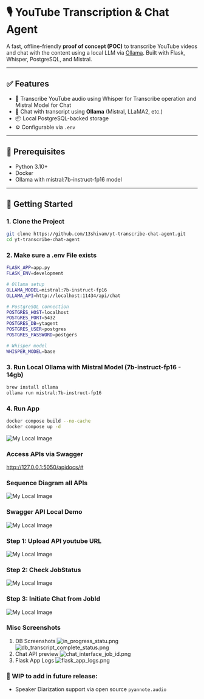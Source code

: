 # 🎙️ YouTube Transcription & Chat Agent

A fast, offline-friendly **proof of concept (POC)** to transcribe YouTube videos and chat with the content using a local LLM via [Ollama](https://ollama.com/). Built with Flask, Whisper, PostgreSQL, and Mistral.

---

## ✅ Features

- 🧠 Transcribe YouTube audio using Whisper for Transcribe operation and Mistral Model for Chat
- 💬 Chat with transcript using **Ollama** (Mistral, LLaMA2, etc.)
- 📦 Local PostgreSQL-backed storage
- ⚙️ Configurable via `.env`

---

## 🔧 Prerequisites

- Python 3.10+
- Docker
- Ollama with mistral:7b-instruct-fp16 model

---

## 🚀 Getting Started

### 1. Clone the Project

```bash
git clone https://github.com/13shivam/yt-transcribe-chat-agent.git
cd yt-transcribe-chat-agent
````

### 2. Make sure a .env File exists
```bash
FLASK_APP=app.py
FLASK_ENV=development

# Ollama setup
OLLAMA_MODEL=mistral:7b-instruct-fp16
OLLAMA_API=http://localhost:11434/api/chat

# PostgreSQL connection
POSTGRES_HOST=localhost
POSTGRES_PORT=5432
POSTGRES_DB=ytagent
POSTGRES_USER=postgres
POSTGRES_PASSWORD=postgers

# Whisper model
WHISPER_MODEL=base
```

### 3. Run Local Ollama with Mistral Model (7b-instruct-fp16 - 14gb)
```bash
brew install ollama
ollama run mistral:7b-instruct-fp16
```
### 4. Run App
```bash
docker compose build --no-cache
docker compose up -d
```
![My Local Image](resource/docker_run.png)

### Access APIs via Swagger
http://127.0.0.1:5050/apidocs/#

### Sequence Diagram all APIs 
![My Local Image](resource/ytagent.png)

### Swagger API Local Demo
![My Local Image](resource/swaggerpreview.png)

### Step 1: Upload API youtube URL
![My Local Image](resource/upload_api_demo.png)

### Step 2: Check JobStatus
![My Local Image](resource/job_status_poll_api.png)

### Step 3: Initiate Chat from JobId
![My Local Image](resource/swagger_job_api_chat.png)

### Misc Screenshots
1. DB Screenshots
![in_progress_statu.png](resource/in_progress_statu.png)
![db_transcript_complete_status.png](resource/db_transcript_complete_status.png)
2. Chat API preview
![chat_interface_job_id.png](resource/chat_interface_job_id.png)
3. Flask App Logs
![flask_app_logs.png](resource/flask_logs_startup.png)

### 🪪 WIP to add in future release: 
- Speaker Diarization support via open source `pyannote.audio` 